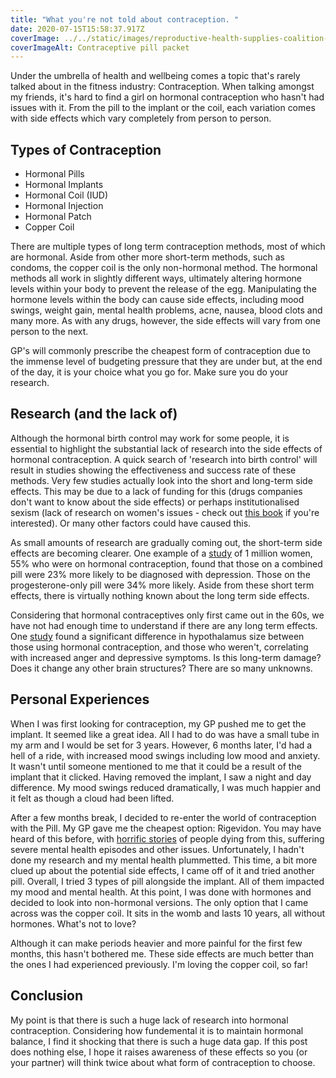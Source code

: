 ```yaml
---
title: "What you're not told about contraception. "
date: 2020-07-15T15:58:37.917Z
coverImage: ../../static/images/reproductive-health-supplies-coalition-bymicwlq-e4-unsplash.jpg
coverImageAlt: Contraceptive pill packet
---
```

Under the umbrella of health and wellbeing comes a topic that's rarely talked about in the fitness industry: Contraception. When talking amongst my friends, it's hard to find a girl on hormonal contraception who hasn't had issues with it. From the pill to the implant or the coil, each variation comes with side effects which vary completely from person to person. 

## Types of Contraception

* Hormonal Pills
* Hormonal Implants
* Hormonal Coil (IUD)
* Hormonal Injection
* Hormonal Patch
* Copper Coil

There are multiple types of long term contraception methods, most of which are hormonal. Aside from other more short-term methods, such as condoms, the copper coil is the only non-hormonal method. The hormonal methods all work in slightly different ways, ultimately altering hormone levels within your body to prevent the release of the egg. Manipulating the hormone levels within the body can cause side effects, including mood swings, weight gain, mental health problems, acne, nausea, blood clots and many more. As with any drugs, however, the side effects will vary from one person to the next.  

GP's will commonly prescribe the cheapest form of contraception due to the immense level of budgeting pressure that they are under but, at the end of the day, it is your choice what you go for. Make sure you do your research. 

## Research (and the lack of)

Although the hormonal birth control may work for some people, it is essential to highlight the substantial lack of research into the side effects of hormonal contraception. A quick search of 'research into birth control' will result in studies showing the effectiveness and success rate of these methods. Very few studies actually look into the short and long-term side effects. This may be due to a lack of funding for this (drugs companies don't want to know about the side effects) or perhaps institutionalised sexism (lack of research on women's issues - check out [this book](https://www.amazon.co.uk/Invisible-Women-Exposing-World-Designed/dp/1784741728) if you're interested). Or many other factors could have caused this. 

As small amounts of research are gradually coming out,  the short-term side effects are becoming clearer. One example of a [study](https://jamanetwork.com/journals/jamapsychiatry/article-abstract/2552796) of 1 million women, 55% who were on hormonal contraception, found that those on a combined pill were 23% more likely to be diagnosed with depression. Those on the progesterone-only pill were 34% more likely.  Aside from these short term effects, there is virtually nothing known about the long term side effects. 

Considering that hormonal contraceptives only first came out in the 60s, we have not had enough time to understand if there are any long term effects.  One [study](https://www.sciencedaily.com/releases/2019/12/191204090819.htm#:~:text=Summary%3A,according%20to%20a%20new%20study.) found a significant difference in hypothalamus size between those using hormonal contraception, and those who weren't, correlating with increased anger and depressive symptoms.  Is this long-term damage? Does it change any other brain structures? There are so many unknowns.

## Personal Experiences

When I was first looking for contraception, my GP pushed me to get the implant. It seemed like a great idea. All I had to do was have a small tube in my arm and I would be set for 3 years. However, 6 months later, I'd had a hell of a ride, with increased mood swings including low mood and anxiety. It wasn't until someone mentioned to me that it could be a result of the implant that it clicked. Having removed the implant, I saw a night and day difference. My mood swings reduced dramatically, I was much happier and it felt as though a cloud had been lifted. 

After a few months break, I decided to re-enter the world of contraception with the Pill. My GP gave me the cheapest option: Rigevidon. You may have heard of this before, with [horrific stories](https://mancunion.com/2019/01/24/rigevidon-the-nightmare-contraceptive/#:~:text=According%20to%20a%20Cosmopolitan%20article,family%20having%20had%20a%20stroke.) of people dying from this, suffering severe mental health episodes and other issues. Unfortunately, I hadn't done my research and my mental health plummetted. This time, a bit more clued up about the potential side effects, I came off of it and tried another pill. Overall, I tried 3 types of pill alongside the implant. All of them impacted my mood and mental health. At this point, I was done with hormones and decided to look into non-hormonal versions. The only option that I came across was the copper coil. It sits in the womb and lasts 10 years, all without hormones. What's not to love? 

Although it can make periods heavier and more painful for the first few months, this hasn't bothered me. These side effects are much better than the ones I had experienced previously. I'm loving the copper coil, so far!

## Conclusion

My point is that there is such a huge lack of research into hormonal contraception. Considering how fundemental it is to maintain hormonal balance, I find it shocking that there is such a huge data gap. If this post does nothing else, I hope it raises awareness of these effects so you (or your partner) will think twice about what form of contraception to choose.